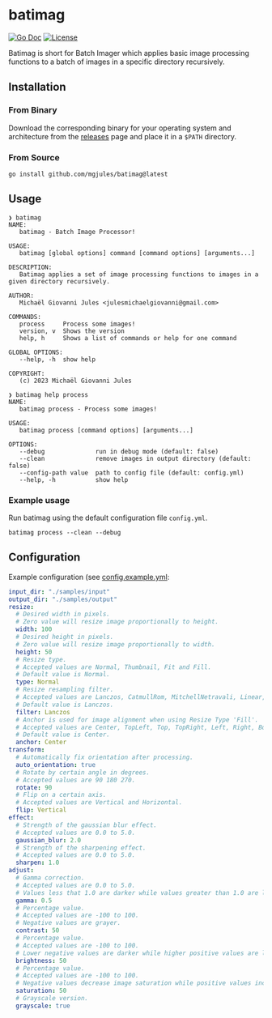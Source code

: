 # batimag

[![Go Doc](https://img.shields.io/badge/godoc-reference-blue.svg?style=for-the-badge)](https://godoc.org/github.com/mgjules/batimag)
[![License](https://img.shields.io/badge/License-Apache%202.0-blue.svg?style=for-the-badge)](LICENSE)

Batimag is short for Batch Imager which applies basic image processing functions to a batch of images in a specific directory recursively.

## Installation

### From Binary

Download the corresponding binary for your operating system and architecture from the [releases](https://github.com/mgjules/batimag/releases) page and place it in a `$PATH` directory.

### From Source

```shell
go install github.com/mgjules/batimag@latest
```

## Usage

```shell
❯ batimag
NAME:
   batimag - Batch Image Processor!

USAGE:
   batimag [global options] command [command options] [arguments...]

DESCRIPTION:
   Batimag applies a set of image processing functions to images in a given directory recursively.

AUTHOR:
   Michaël Giovanni Jules <julesmichaelgiovanni@gmail.com>

COMMANDS:
   process     Process some images!
   version, v  Shows the version
   help, h     Shows a list of commands or help for one command

GLOBAL OPTIONS:
   --help, -h  show help

COPYRIGHT:
   (c) 2023 Michaël Giovanni Jules
```

```shell
❯ batimag help process
NAME:
   batimag process - Process some images!

USAGE:
   batimag process [command options] [arguments...]

OPTIONS:
   --debug              run in debug mode (default: false)
   --clean              remove images in output directory (default: false)
   --config-path value  path to config file (default: config.yml)
   --help, -h           show help
```

### Example usage

Run batimag using the default configuration file `config.yml`.

```shell
batimag process --clean --debug
```

## Configuration

Example configuration (see [config.example.yml](config.example.yml):

```yaml
input_dir: "./samples/input"
output_dir: "./samples/output"
resize:
  # Desired width in pixels.
  # Zero value will resize image proportionally to height.
  width: 100
  # Desired height in pixels.
  # Zero value will resize image proportionally to width.
  height: 50
  # Resize type.
  # Accepted values are Normal, Thumbnail, Fit and Fill.
  # Default value is Normal.
  type: Normal
  # Resize resampling filter.
  # Accepted values are Lanczos, CatmullRom, MitchellNetravali, Linear, Box and NearestNeighbor.
  # Default value is Lanczos.
  filter: Lanczos
  # Anchor is used for image alignment when using Resize Type 'Fill'.
  # Accepted values are Center, TopLeft, Top, TopRight, Left, Right, BottomLeft, Bottom and BottomRight.
  # Default value is Center.
  anchor: Center
transform:
  # Automatically fix orientation after processing.
  auto_orientation: true
  # Rotate by certain angle in degrees.
  # Accepted values are 90 180 270.
  rotate: 90
  # Flip on a certain axis.
  # Accepted values are Vertical and Horizontal.
  flip: Vertical
effect:
  # Strength of the gaussian blur effect.
  # Accepted values are 0.0 to 5.0.
  gaussian_blur: 2.0
  # Strength of the sharpening effect.
  # Accepted values are 0.0 to 5.0.
  sharpen: 1.0
adjust:
  # Gamma correction.
  # Accepted values are 0.0 to 5.0.
  # Values less that 1.0 are darker while values greater than 1.0 are lighter.
  gamma: 0.5
  # Percentage value.
  # Accepted values are -100 to 100.
  # Negative values are grayer.
  contrast: 50
  # Percentage value.
  # Accepted values are -100 to 100.
  # Lower negative values are darker while higher positive values are lighter.
  brightness: 50
  # Percentage value.
  # Accepted values are -100 to 100.
  # Negative values decrease image saturation while positive values increase image saturation.
  saturation: 50
  # Grayscale version.
  grayscale: true
```
